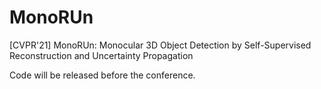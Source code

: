 # MonoRUn
[CVPR'21] MonoRUn: Monocular 3D Object Detection by Self-Supervised Reconstruction and Uncertainty Propagation

Code will be released before the conference.
